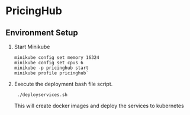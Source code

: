 # PricingHub

## Environment Setup

1. Start Minikube

       minikube config set memory 16324
       minikube config set cpus 6
       minikube -p pricinghub start
       minikube profile pricinghub`

2. Execute the deployment bash file script.

        ./deployservices.sh

    This will create docker images and deploy the services to kubernetes